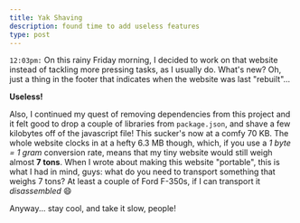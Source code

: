 ```yaml
---
title: Yak Shaving
description: found time to add useless features
type: post
---
```


`12:03pm:` On this rainy Friday morning, I decided to work on that website instead of tackling more pressing tasks, as I usually do. What's new? Oh, just a thing in the footer that indicates when the website was last "rebuilt"...

**Useless!**

Also, I continued my quest of removing dependencies from this project and it felt good to drop a couple of libraries from `package.json`, and shave a few kilobytes off of the javascript file! This sucker's now at a comfy 70 KB. The whole website clocks in at a hefty 6.3 MB though, which, if you use a _1 byte = 1 gram_ conversion rate, means that my tiny website would still weigh almost **7 tons**. When I wrote about making this website "portable", this is what I had in mind, guys: what do you need to transport something that weighs 7 tons? At least a couple of Ford F-350s, if I can transport it _disassembled_ 😄

Anyway... stay cool, and take it slow, people!
